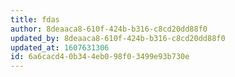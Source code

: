 ```yaml
---
title: fdas
author: 8deaaca8-610f-424b-b316-c8cd20dd88f0
updated_by: 8deaaca8-610f-424b-b316-c8cd20dd88f0
updated_at: 1607631306
id: 6a6cacd4-0b34-4eb0-98f0-3499e93b730e
---
```

